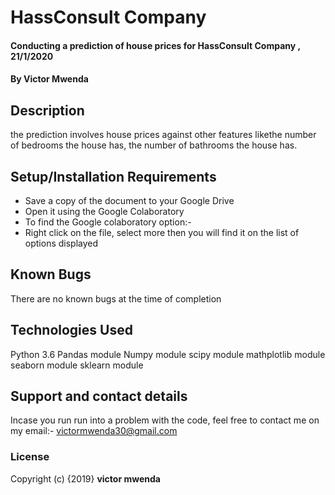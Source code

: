 # HassConsult Company
#### Conducting a prediction of house prices for HassConsult Company , 21/1/2020
#### By **Victor Mwenda**
## Description
the prediction involves house prices against other features likethe number of bedrooms the house has, the number of bathrooms the house has.
## Setup/Installation Requirements
* Save a copy of the document to your Google Drive
* Open it using the Google Colaboratory
* To find the Google colaboratory option:-
* Right click on the file, select more then you will find it on the list of options displayed

## Known Bugs
There are no known bugs at the time of completion
## Technologies Used
Python 3.6
Pandas module
Numpy module
scipy module
mathplotlib module
seaborn module
sklearn module

## Support and contact details
Incase you run run into a problem  with the code, feel free to contact me on my email:- victormwenda30@gmail.com
### License
Copyright (c) {2019} **victor mwenda**
